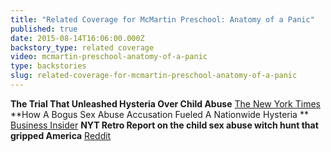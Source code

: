 ```yaml
---
title: "Related Coverage for McMartin Preschool: Anatomy of a Panic"
published: true
date: 2015-08-14T16:06:00.000Z
backstory_type: related coverage
video: mcmartin-preschool-anatomy-of-a-panic
type: backstories
slug: related-coverage-for-mcmartin-preschool-anatomy-of-a-panic
---
```


**The Trial That Unleashed Hysteria Over Child Abuse**
[The New York Times](http://www.nytimes.com/2014/03/10/us/the-trial-that-unleashed-hysteria-over-child-abuse.html?hp)
**How A Bogus Sex Abuse Accusation Fueled A Nationwide Hysteria **
[Business Insider](http://www.businessinsider.com/retro-report-video-on-mcmartin-preschool-case-2014-3)
**NYT Retro Report on the child sex abuse witch hunt that gripped America**
[Reddit](https://www.reddit.com/r/Documentaries/comments/2k2mj2/mcmartin_preschool_anatomy_of_a_panic_2014_nyt/)

